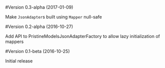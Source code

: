 #Version 0.3-alpha (2017-01-09)

Make `JsonAdapter`s built using `Mapper` null-safe

#Version 0.2-alpha (2016-10-27)

Add API to PristineModelsJsonAdapterFactory to allow lazy initialization of mappers

#Version 0.1-beta (2016-10-25)

Initial release